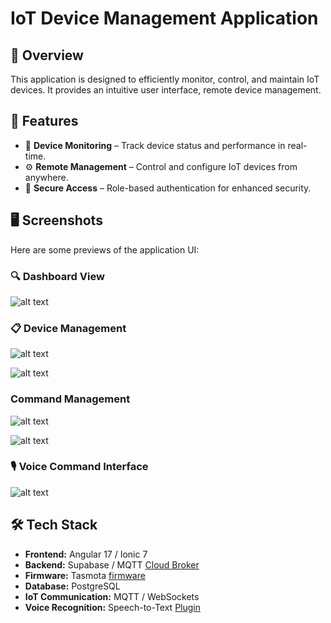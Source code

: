 # IoT Device Management Application

## 📌 Overview
This application is designed to efficiently monitor, control, and maintain IoT devices. It provides an intuitive user interface, remote device management.

## 🚀 Features
- 📡 **Device Monitoring** – Track device status and performance in real-time.
- ⚙️ **Remote Management** – Control and configure IoT devices from anywhere.
- 🔐 **Secure Access** – Role-based authentication for enhanced security.

## 🖥️ Screenshots
Here are some previews of the application UI:

### 🔍 Dashboard View  
![alt text](image.png)

### 📋 Device Management  
![alt text](image-3.png)

![alt text](image-2.png)

### Command Management
![alt text](image-5.png)

![alt text](image-4.png)

### 🎙️ Voice Command Interface 
![alt text](image-1.png)

## 🛠️ Tech Stack
- **Frontend:** Angular 17 / Ionic 7
- **Backend:** Supabase / MQTT [Cloud Broker](https://cloud.shiftr.io/welcome)
- **Firmware:** Tasmota [firmware](https://tasmota.github.io/docs/About/)
- **Database:** PostgreSQL
- **IoT Communication:** MQTT / WebSockets
- **Voice Recognition:** Speech-to-Text [Plugin](https://github.com/capacitor-community/text-to-speech)
